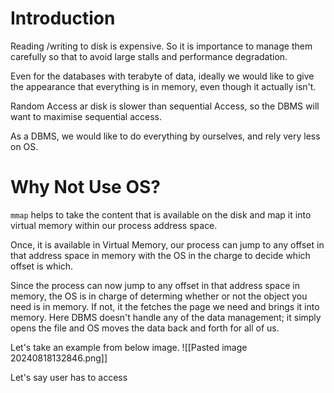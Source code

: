# Introduction
Reading /writing to disk is expensive. So it is importance to manage them carefully so that to avoid large stalls and performance degradation.

Even for the databases with terabyte of data, ideally we would like to give the appearance that everything is in memory, even though it actually isn't. 

Random Access ar disk is slower than sequential Access, so the DBMS will want to maximise sequential access.

As a DBMS, we would like to do everything by ourselves, and rely very less on OS.
# Why Not Use OS?

`mmap` helps to take the content that is available on the disk and map it into virtual memory within our process address space. 

Once, it is available in Virtual Memory, our process can jump to any offset in that address space in memory with the OS in the charge to decide which offset is which.

Since the process can now jump to any offset in that address space in memory, the OS is in charge of determing whether or not the object you need is in memory. If not, it the  fetches the page we need and brings it into memory. Here DBMS doesn't handle any of the data management; it simply opens the file and OS moves the data back and forth for all of us. 

Let's take an example from below image.
![[Pasted image 20240818132846.png]]

Let's say user has to access 